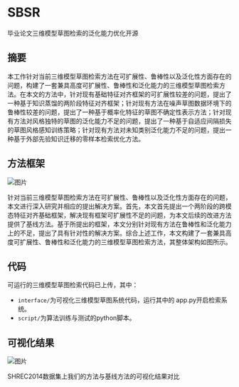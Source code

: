 # SBSR
毕业论文三维模型草图检索的泛化能力优化开源

## 摘要
本工作针对当前三维模型草图检索方法在可扩展性、鲁棒性以及泛化性方面存在的问题，构建了一套兼具高度可扩展性、鲁棒性和泛化能力的三维模型草图检索方法。在本文的方法中，针对现有基础特征对齐框架的可扩展性较差的问题，提出了一种基于知识蒸馏的两阶段特征对齐框架；针对现有方法在噪声草图数据环境下的鲁棒性较差的问题，提出了一种基于概率化特征的草图不确定性表示方法；针对现有方法对风格独特的草图的泛化能力不足的问题，提出了一种基于自适应间隔损失的草图风格感知训练策略；针对现有方法对未知类别泛化能力不足的问题，提出一种基于外部先验知识迁移的零样本检索优化方法。


## 方法框架
![图片](https://github.com/cyy1998/SBSR/assets/37933688/3399d5be-04ad-457b-8622-8e3840ad0194)

针对当前三维模型草图检索方法在可扩展性、鲁棒性以及泛化性方面存在的问题，本文进行深入研究并相应的提出解决方案。首先，本文首先提出一个两阶段的跨模态特征对齐基础框架，解决现有框架可扩展性不足的问题，为本文后续的改进方法提供了基线方法。基于所提出的框架，本文分别针对现有方法在鲁棒性和泛化能力上的不足，提出了具有针对性的解决方案。综合上述工作，本文构建了一套兼具高度可扩展性、鲁棒性和泛化能力的三维模型草图检索方法，其整体架构如图所示。

## 代码

可运行的三维模型草图检索代码已上传，其中：
- ```interface/```为可视化三维模型草图系统代码，运行其中的 app.py开启检索系统。
- ```script/```为算法训练与测试的python脚本。

## 可视化结果
![图片](https://github.com/cyy1998/SBSR/assets/37933688/19864dbb-fa49-4328-ab6a-aba008ce741e)

SHREC2014数据集上我们的方法与基线方法的可视化结果对比
